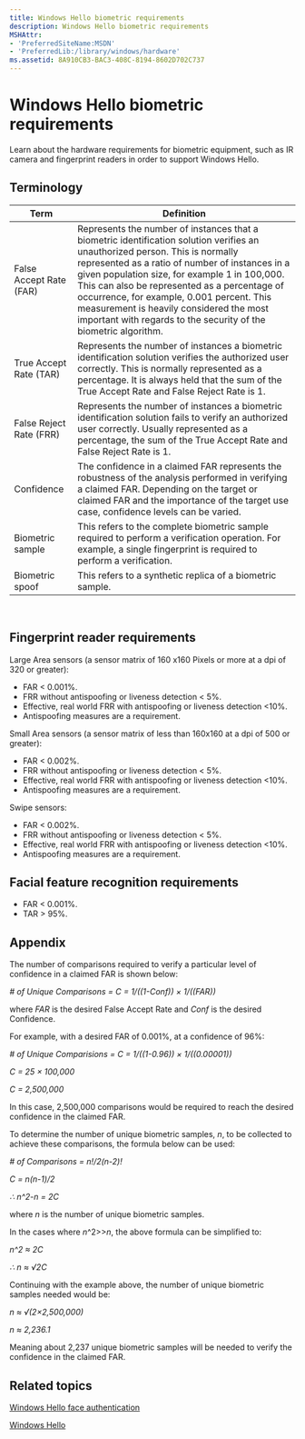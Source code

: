 ```yaml
---
title: Windows Hello biometric requirements
description: Windows Hello biometric requirements
MSHAttr:
- 'PreferredSiteName:MSDN'
- 'PreferredLib:/library/windows/hardware'
ms.assetid: 8A910CB3-BAC3-408C-8194-8602D702C737
---
```


# Windows Hello biometric requirements


Learn about the hardware requirements for biometric equipment, such as IR camera and fingerprint readers in order to support Windows Hello.

## Terminology


| Term                    | Definition                                                                                                                                                                                                                                                                                                                                                                                                                                   |
|-------------------------|----------------------------------------------------------------------------------------------------------------------------------------------------------------------------------------------------------------------------------------------------------------------------------------------------------------------------------------------------------------------------------------------------------------------------------------------|
| False Accept Rate (FAR) | Represents the number of instances that a biometric identification solution verifies an unauthorized person. This is normally represented as a ratio of number of instances in a given population size, for example 1 in 100,000. This can also be represented as a percentage of occurrence, for example, 0.001 percent. This measurement is heavily considered the most important with regards to the security of the biometric algorithm. |
| True Accept Rate (TAR)  | Represents the number of instances a biometric identification solution verifies the authorized user correctly. This is normally represented as a percentage. It is always held that the sum of the True Accept Rate and False Reject Rate is 1.                                                                                                                                                                                              |
| False Reject Rate (FRR) | Represents the number of instances a biometric identification solution fails to verify an authorized user correctly. Usually represented as a percentage, the sum of the True Accept Rate and False Reject Rate is 1.                                                                                                                                                                                                                        |
| Confidence              | The confidence in a claimed FAR represents the robustness of the analysis performed in verifying a claimed FAR. Depending on the target or claimed FAR and the importance of the target use case, confidence levels can be varied.                                                                                                                                                                                                           |
| Biometric sample        | This refers to the complete biometric sample required to perform a verification operation. For example, a single fingerprint is required to perform a verification.                                                                                                                                                                                                                                                                          |
| Biometric spoof         | This refers to a synthetic replica of a biometric sample.                                                                                                                                                                                                                                                                                                                                                                                    |

 

## Fingerprint reader requirements


Large Area sensors (a sensor matrix of 160 x160 Pixels or more at a dpi of 320 or greater):

-   FAR &lt; 0.001%.
-   FRR without antispoofing or liveness detection &lt; 5%.
-   Effective, real world FRR with antispoofing or liveness detection &lt;10%.
-   Antispoofing measures are a requirement.

Small Area sensors (a sensor matrix of less than 160x160 at a dpi of 500 or greater):

-   FAR &lt; 0.002%.
-   FRR without antispoofing or liveness detection &lt; 5%.
-   Effective, real world FRR with antispoofing or liveness detection &lt;10%.
-   Antispoofing measures are a requirement.

Swipe sensors:

-   FAR &lt; 0.002%.
-   FRR without antispoofing or liveness detection &lt; 5%.
-   Effective, real world FRR with antispoofing or liveness detection &lt;10%.
-   Antispoofing measures are a requirement.

## Facial feature recognition requirements


-   FAR &lt; 0.001%.
-   TAR &gt; 95%.

## Appendix


The number of comparisons required to verify a particular level of confidence in a claimed FAR is shown below:

*\# of Unique Comparisons = C = 1/((1-Conf)) × 1/((FAR))*

where *FAR* is the desired False Accept Rate and *Conf* is the desired Confidence.

For example, with a desired FAR of 0.001%, at a confidence of 96%:

*\# of Unique Comparisions = C = 1/((1-0.96)) × 1/((0.00001))*

*C = 25 × 100,000*

*C = 2,500,000*

In this case, 2,500,000 comparisons would be required to reach the desired confidence in the claimed FAR.

To determine the number of unique biometric samples, *n*, to be collected to achieve these comparisons, the formula below can be used:

*\# of Comparisons = n!/2(n-2)!*

*C = n(n-1)/2*

*∴ n^2-n = 2C*

where *n* is the number of unique biometric samples.

In the cases where *n*^2&gt;&gt;*n*, the above formula can be simplified to:

*n^2 ≈ 2C*

*∴ n ≈ √2C*

Continuing with the example above, the number of unique biometric samples needed would be:

*n ≈ √(2×2,500,000)*

*n ≈ 2,236.1*

Meaning about 2,237 unique biometric samples will be needed to verify the confidence in the claimed FAR.

## Related topics


[Windows Hello face authentication](windows-hello-face-authentication.md)

[Windows Hello](windows-hello.md)

 

 







